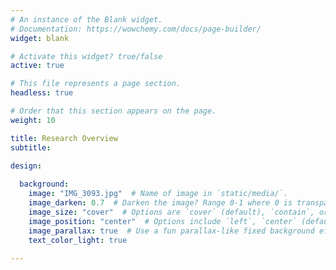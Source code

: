 ```yaml
---
# An instance of the Blank widget.
# Documentation: https://wowchemy.com/docs/page-builder/
widget: blank

# Activate this widget? true/false
active: true

# This file represents a page section.
headless: true

# Order that this section appears on the page.
weight: 10

title: Research Overview
subtitle:

design: 
   
  background:
    image: "IMG_3093.jpg"  # Name of image in `static/media/`.
    image_darken: 0.7  # Darken the image? Range 0-1 where 0 is transparent and 1 is opaque.
    image_size: "cover"  # Options are `cover` (default), `contain`, or `actual` size.
    image_position: "center"  # Options include `left`, `center` (default), or `right`.
    image_parallax: true  # Use a fun parallax-like fixed background effect? true/false
    text_color_light: true
 
---
```


<div class="overlay-text" >
  <div class="think-bigger" >
  <br/>&nbsp<br/>&nbsp;&nbsp;<br/>&nbsp;&nbsp;&nbsp;<br/>&nbsp;&nbsp;&nbsp;&nbsp;
  </div>
</div>
